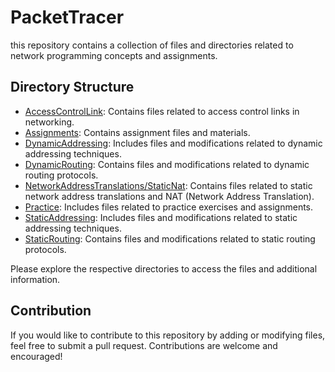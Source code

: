 # PacketTracer

this repository contains a collection of files and directories related to network programming concepts and assignments. 

## Directory Structure
- [AccessControlLink](AccessControlLink/README.md): Contains files related to access control links in networking.
- [Assignments](Assignments/README.md): Contains assignment files and materials.
- [DynamicAddressing](DynamicAddressing/README.md): Includes files and modifications related to dynamic addressing techniques.
- [DynamicRouting](DynamicRouting/README.md): Contains files and modifications related to dynamic routing protocols.
- [NetworkAddressTranslations/StaticNat](NetworkAddressTranslations/StaticNat/README.md): Contains files related to static network address translations and NAT (Network Address Translation).
- [Practice](Practice/README.md): Includes files related to practice exercises and assignments.
- [StaticAddressing](StaticAddressing/README.md): Includes files and modifications related to static addressing techniques.
- [StaticRouting](StaticRouting/README.md): Contains files and modifications related to static routing protocols.


Please explore the respective directories to access the files and additional information.

## Contribution
If you would like to contribute to this repository by adding or modifying files, feel free to submit a pull request. Contributions are welcome and encouraged!
